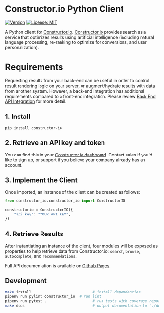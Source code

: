 # Constructor.io Python Client

[![Version](https://img.shields.io/pypi/v/constructor-io.svg)](https://pypi.python.org/pypi/constructor-io)
[![License: MIT](https://img.shields.io/badge/License-MIT-green.svg)](https://opensource.org/licenses/MIT)

A Python client for [Constructor.io](http://constructor.io/). [Constructor.io](http://constructor.io/) provides search as a service that optimizes results using artificial intelligence (including natural language processing, re-ranking to optimize for conversions, and user personalization).

# Requirements

Requesting results from your back-end can be useful in order to control result rendering logic on your server, or augment/hydrate results with data from another system. However, a back-end integration has additional requirements compared to a front-end integration. Please review [Back End API Integration](https://constructorio.zendesk.com/hc/en-us/articles/360047993194-Back-end-API-Integration) for more detail.

## 1. Install

```
pip install constructor-io
```

## 2. Retrieve an API key and token

You can find this in your [Constructor.io dashboard](https://constructor.io/dashboard). Contact sales if you'd like to sign up, or support if you believe your company already has an account.

## 3. Implement the Client

Once imported, an instance of the client can be created as follows:

```python
from constructor_io.constructor_io import ConstructorIO

constructorio = ConstructorIO({
    "api_key": "YOUR API KEY",
})
```

## 4. Retrieve Results

After instantiating an instance of the client, four modules will be exposed as properties to help retrieve data from Constructor.io: `search`, `browse`, `autocomplete`, and `recommendations`.

Full API documentation is available on [Github Pages](https://constructor-io.github.io/constructorio-python)

## Development

```bash
make install                            # install dependencies
pipenv run pylint constructor_io  # run lint
pipenv run pytest .                     # run tests with coverage report
make docs                               # output documentation to `./docs` directory
```


